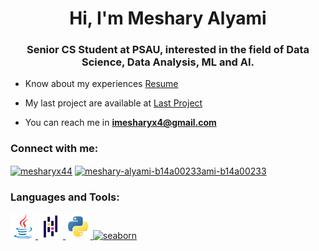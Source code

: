 <h1 align="center">Hi, I'm Meshary Alyami</h1>
<h3 align="center">Senior CS Student at PSAU, interested in the field of Data Science, Data Analysis, ML and AI.</h3>

- Know about my experiences [Resume](https://drive.google.com/file/d/1V22dxcP2AMu07m_FEyoEeYPHyoxIUh_4/view?usp=sharing/1V22dxcP2A)

- My last project are available at [Last Project](https://github.com/Meshary10/Google-Develo1V22dxcP2AMu07m_FEyoEeYPHyoxIUh_4/view?usp=sharing)

- You can reach me in **imesharyx4@gmail.com**

<h3 align="left">Connect with me:</h3>
<p align="left">
<a href="https://twitter.com/mesharyx44" target="blank"><img align="center" src="https://raw.githubusercontent.com/rahuldkjain/github-profile-readme-generator/master/src/images/icons/Social/twitter.svg" alt="mesharyx44" height="30" width="40" /></a>
<a href="https://linkedin.com/in/meshary-alyami-b14a00233ami-b14a00233" target="blank"><img align="center" src="https://raw.githubusercontent.com/rahuldkjain/github-profile-readme-generator/master/src/images/icons/Social/linked-in-alt.svg" alt="meshary-alyami-b14a00233ami-b14a00233" height="30" width="40" /></a>
</p>

<h3 align="left">Languages and Tools:</h3>
<p align="left"> <a href="https://www.java.com" target="_blank" rel="noreferrer"> <img src="https://raw.githubusercontent.com/devicons/devicon/master/icons/java/java-original.svg" alt="java" width="40" height="40"/> </a> <a href="https://pandas.pydata.org/" target="_blank" rel="noreferrer"> <img src="https://raw.githubusercontent.com/devicons/devicon/2ae2a900d2f041da66e950e4d48052658d850630/icons/pandas/pandas-original.svg" alt="pandas" width="40" height="40"/> </a> <a href="https://www.python.org" target="_blank" rel="noreferrer"> <img src="https://raw.githubusercontent.com/devicons/devicon/master/icons/python/python-original.svg" alt="python" width="40" height="40"/> </a> <a href="https://seaborn.pydata.org/" target="_blank" rel="noreferrer"> <img src="https://seaborn.pydata.org/_images/logo-mark-lightbg.svg" alt="seaborn" width="40" height="40"/> </a> </p>
